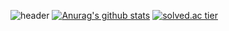 ![header](https://capsule-render.vercel.app/api?type=slice&color=gradient&text=%20JisuPark%20%20&height=200&fontSize=100)
[![Anurag's github stats](https://github-readme-stats.vercel.app/api?username=JHSic&show_icons=true&theme={theme})](https://github.com/JHSic/github-readme-stats)
[![solved.ac tier](http://mazassumnida.wtf/api/v2/generate_badge?boj=joohoo621)](https://solved.ac/joohoo621)

<!--
**JHSic/JHSic** is a ✨ _special_ ✨ repository because its `README.md` (this file) appears on your GitHub profile.

Here are some ideas to get you started:

- 🔭 I’m currently working on ...
- 🌱 I’m currently learning ...
- 👯 I’m looking to collaborate on ...
- 🤔 I’m looking for help with ...
- 💬 Ask me about ...
- 📫 How to reach me: ...
- 😄 Pronouns: ...
- ⚡ Fun fact: ...
-->
